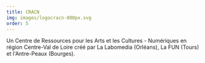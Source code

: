 ```yaml
---
title: CRACN
img: images/logocracn-800px.svg
order: 5
---
```

Un Centre de Ressources pour les Arts et les Cultures - Numériques en région Centre-Val de Loire créé par La Labomedia (Orléans), La FUN (Tours) et l'Antre-Peaux (Bourges).